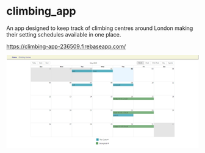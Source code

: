 # climbing_app

An app designed to keep track of climbing centres around London making their setting schedules available in one place.

https://climbing-app-236509.firebaseapp.com/

![alt text](climbing_app.png)
